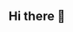## Hi there 👋

<!--
**arulchak/arulchak** is a ✨ _special_ ✨ repository because its `README.md` (this file) appears on your GitHub profile.

Here are some ideas to get you started:

- 🔭 I’m currently working on contributing to open source libs in AI & Data Science and excited to be part of this giving community
- 🌱 I’m currently learning Agentic AI and Generative AI stack
## - 👯 I’m looking to collaborate on AI and Data Science open source libraries 
## - 🤔 I’m looking for help with 
- 💬 My Interests includes volunteering, DIY recyclying/ upcycling, minimalist lifestyle, upskilling in AI, open-source
- 📫 How to reach me: datasciencegames7 at gmail dot com
- 😄 Pronouns: she/her
- ⚡ Fun fact: I have relieved torturing my friend from saying 'I Wanna give back to the society' for years to finally becoming a open source contributor
-->

